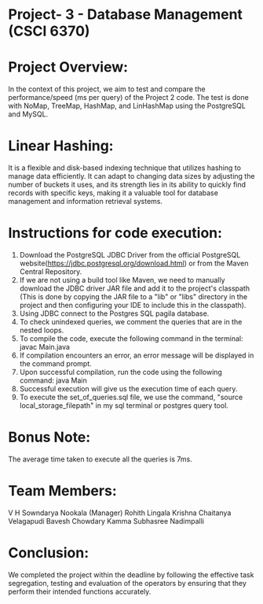 # Project- 3 - Database Management (CSCI 6370)

# Project Overview:
In the context of this project, we aim to test and compare the performance/speed (ms per query) of the Project 2 code. The test is done with NoMap, TreeMap, HashMap, and LinHashMap using the PostgreSQL and MySQL.

# Linear Hashing:
It is a flexible and disk-based indexing technique that utilizes hashing to manage data efficiently. It can adapt to changing data sizes by adjusting the number of buckets it uses, and its strength lies in its ability to quickly find records with specific keys, making it a valuable tool for database management and information retrieval systems.


# Instructions for code execution:

1. Download the PostgreSQL JDBC Driver from the official PostgreSQL website(https://jdbc.postgresql.org/download.html) or from the Maven Central Repository. 
2. If we are not using a build tool like Maven, we need to manually download the JDBC driver JAR file and add it to the project's classpath (This is done by copying the JAR file to a "lib" or "libs" directory in the project and then configuring your IDE to include this in the classpath).
3. Using JDBC connect to the Postgres SQL pagila database.
4. To check unindexed queries, we comment the queries that are in the nested loops.
5. To compile the code, execute the following command in the terminal:
   javac Main.java
6. If compilation encounters an error, an error message will be displayed in the command prompt.
7. Upon successful compilation, run the code using the following command:
   java Main
8. Successful execution will give us the execution time of each query.
9. To execute the set_of_queries.sql file, we use the command, "source local_storage_filepath" in my sql terminal or postgres query tool.

# Bonus Note:
The average time taken to execute all the queries is 7ms.


# Team Members:
V H Sowndarya Nookala (Manager)
Rohith Lingala
Krishna Chaitanya Velagapudi
Bavesh Chowdary Kamma 
Subhasree Nadimpalli

# Conclusion:
We completed the project within the deadline by following the effective task segregation, testing and evaluation of the operators by ensuring that they perform their intended functions accurately. 